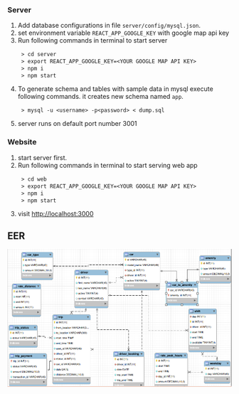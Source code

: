 
### Server

1. Add database configurations in file `server/config/mysql.json`.
2. set environment variable `REACT_APP_GOOGLE_KEY` with google map api key 
2. Run following commands in terminal to start server
    ```
     > cd server
     > export REACT_APP_GOOGLE_KEY=<YOUR GOOGLE MAP API KEY>
     > npm i
     > npm start
    ```
3. To generate schema and tables with sample data in mysql execute following commands. it creates new schema named `app`.
    ```
     > mysql -u <username> -p<password> < dump.sql
    ```
4. server runs on default port number 3001

### Website

1. start server first.
2. Run following commands in terminal to start serving web app
    ```
     > cd web
     > export REACT_APP_GOOGLE_KEY=<YOUR GOOGLE MAP API KEY>
     > npm i
     > npm start
    ```
3. visit [ http://localhost:3000 ](http://localhost:3000/)


## EER 

![EER](./images/EER.png)